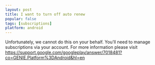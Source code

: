 ```yaml
---
layout: post
title: I want to turn off auto renew
popular: false
tags: [subscriptions]
platform: android
---
```

Unfortunately, we cannot do this on your behalf. You'll need to manage subscriptions via your account. For more information please visit <https://support.google.com/googleplay/answer/7018481?co=GENIE.Platform%3DAndroid&hl=en>
